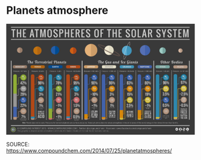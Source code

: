 # Planets atmosphere
![planets atmosphere](https://github.com/dnatividade/astronomy/blob/master/Images/Atmosphere-Compositions-of-the-Solar-System-2018.png)

SOURCE: https://www.compoundchem.com/2014/07/25/planetatmospheres/
